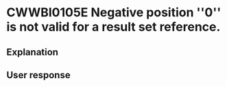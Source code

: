 # CWWBI0105E Negative position ''0'' is not valid for a result set reference.

## Explanation

## User response